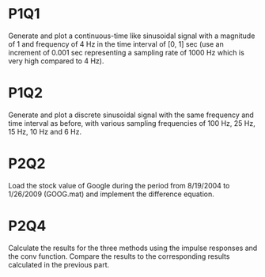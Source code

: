 # P1Q1

Generate and plot a continuous-time like sinusoidal signal with a magnitude of 1 and frequency of 4 Hz in the time interval of [0, 1] sec (use an increment of 0.001 sec representing a sampling rate of
1000 Hz which is very high compared to 4 Hz).

# P1Q2

Generate and plot a discrete sinusoidal signal with the same frequency and time interval as before, with various sampling frequencies of 100 Hz, 25 Hz, 15 Hz, 10 Hz and 6 Hz.


# P2Q2

Load the stock value of Google during the period from 8/19/2004 to 1/26/2009 (GOOG.mat) and implement the difference equation.

# P2Q4

Calculate the results for the three methods using the impulse responses and the conv function. Compare the results to the corresponding results calculated in the previous part.
